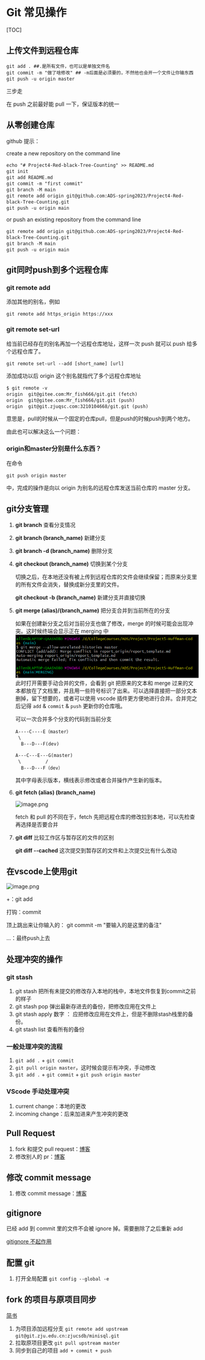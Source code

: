 # Git 常见操作

[TOC]

## 上传文件到远程仓库

```
git add . ##.是所有文件，也可以是单独文件名
git commit -m "做了啥修改" ## -m后面是必须要的，不然他也会开一个文件让你输东西
git push -u origin master
```

三步走

在 push 之前最好能 pull 一下，保证版本的统一

## 从零创建仓库

github 提示：

create a new repository on the command line

```shell
echo "# Project4-Red-black-Tree-Counting" >> README.md
git init
git add README.md
git commit -m "first commit"
git branch -M main
git remote add origin git@github.com:ADS-spring2023/Project4-Red-black-Tree-Counting.git
git push -u origin main
```

or push an existing repository from the command line

```shell
git remote add origin git@github.com:ADS-spring2023/Project4-Red-black-Tree-Counting.git
git branch -M main
git push -u origin main
```

## git同时push到多个远程仓库

### git remote add

添加其他的别名，例如

```shell
git remote add https_origin https://xxx
```

### git remote set-url

给当前已经存在的别名再加一个远程仓库地址，这样一次 push 就可以 push 给多个远程仓库了。

```
git remote set-url --add [short_name] [url]
```

添加成功以后 origin 这个别名就指代了多个远程仓库地址

```
$ git remote -v
origin  git@gitee.com:Mr_fish666/git.git (fetch)
origin  git@gitee.com:Mr_fish666/git.git (push)
origin  git@git.zjuqsc.com:3210104668/git.git (push)
```

意思是，pull的时候从一个固定的仓库pull，但是push的时候push到两个地方。

由此也可以解决这么一个问题：

### origin和master分别是什么东西？

在命令

```
git push origin master
```

中，完成的操作是向以 origin 为别名的远程仓库发送当前仓库的 master 分支。

## git分支管理

1. **git branch** 查看分支情况

2. **git branch (branch_name)** 新建分支

3. **git branch -d (branch_name)** 删除分支

4. **git checkout (branch_name)** 切换到某个分支
   
    切换之后，在本地还没有被上传到远程仓库的文件会继续保留；而原来分支里的所有文件会消失，替换成新分支里的文件。
   
    **git checkout -b (branch_name)**  新建分支并直接切换

5. **git merge (alias)/(branch_name)** 把分支合并到当前所在的分支
   
    如果在创建新分支之后对当前分支也做了修改，merge 的时候可能会出现冲突。这时候终端会显示正在 merging 中 ![常见操作](./imgs/2023-05-12-21-09-40.png) 此时打开需要手动合并的文件，会看到 git 把原来的文本和 merge 过来的文本都放在了文档里，并且用一些符号标识了出来。可以选择直接把一部分文本删掉，留下想要的，或者可以使用 vscode 插件更方便地进行合并。合并完之后记得 `add` & `commit` & `push` 更新你的仓库哦。
   
    可以一次合并多个分支的代码到当前分支
   
   ```
   A----C----E（master）
    \
     B---D---F(dev)
   ```
   
   ```
   A---C---E---G(master)
    \         /
     B---D---F（dev）
   ```
   
    其中字母表示版本，横线表示修改或者合并操作产生新的版本。

6. **git fetch (alias) (branch_name)** 
   
    ![image.png](https://i.loli.net/2021/10/06/5IQmBydigqouC7b.png)
   
    fetch 和 pull 的不同在于，fetch 先把远程仓库的修改拉到本地，可以先检查再选择是否要合并

7. **git diff** 比较工作区与暂存区的文件的区别
   
    **git diff --cached** 这次提交到暂存区的文件和上次提交比有什么改动

## 在vscode上使用git

![image.png](https://i.loli.net/2021/10/06/59AemNznbXDMVrf.png)

+：git add

打钩：commit

顶上跳出来让你输入的： git commit -m "要输入的是这里的备注"

...：最终push上去

## 处理冲突的操作

### git stash

1. git stash 把所有未提交的修改存入本地的栈中，本地文件恢复到commit之前的样子
2. git stash pop 弹出最新存进去的备份，把修改应用在文件上
3. git stash apply 数字 ： 应把修改应用在文件上，但是不删除stash栈里的备份。
4. git stash list 查看所有的备份

### 一般处理冲突的流程

1. `git add .` + `git commit`
1. `git pull origin master`，这时候会提示有冲突，手动修改
1. `git add .` + `git commit` + `git push origin master`

### VScode 手动处理冲突

1. current change：本地的更改
2. incoming change：后来加进来产生冲突的更改


## Pull Request

1. fork 和提交 pull request：[博客](https://blog.csdn.net/weixin_41697143/article/details/81837369)
2. 修改别人的 pr：[博客](https://blog.dsrkafuu.net/post/2020/github-add-commit-to-pull-request/)

## 修改 commit message

1. 修改 commit message：[博客](https://zhuanlan.zhihu.com/p/401811121)

## gitignore

已经 add 到 commit 里的文件不会被 ignore 掉。需要删除了之后重新 add

[gitignore 不起作用](https://www.cnblogs.com/goloving/p/15017769.html)

## 配置 git

1. 打开全局配置 `git config --global -e`

## fork 的项目与原项目同步

[简书](https://www.jianshu.com/p/fede3333205f)

1. 为项目添加远程分支 `git remote add upstream git@git.zju.edu.cn:zjucsdb/minisql.git`
1. 拉取原项目更改 `git pull upstream master`
1. 同步到自己的项目 `add + commit + push`